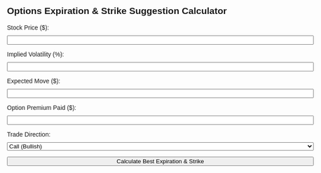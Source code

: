<!DOCTYPE html><html lang="en">
<head>
  <meta charset="UTF-8">
  <title>Options Expiration Calculator</title>
  <style>
    body { font-family: Arial, sans-serif; margin: 30px; max-width: 700px; }
    label, input, select, button { display: block; width: 100%; margin: 10px 0; }
    .result { font-weight: bold; margin-top: 20px; white-space: pre-wrap; }
    canvas { margin-top: 30px; }
  </style>
</head>
<body>
  <h2>Options Expiration & Strike Suggestion Calculator</h2><label for="stockPrice">Stock Price ($):</label> <input type="number" id="stockPrice" step="0.01" required>

<label for="iv">Implied Volatility (%):</label> <input type="number" id="iv" step="0.01" required>

<label for="expectedMove">Expected Move ($):</label> <input type="number" id="expectedMove" step="0.01" required>

<label for="premium">Option Premium Paid ($):</label> <input type="number" id="premium" step="0.01" required>

<label for="direction">Trade Direction:</label> <select id="direction"> <option value="call">Call (Bullish)</option> <option value="put">Put (Bearish)</option> </select>

<button onclick="calculateExpiration()">Calculate Best Expiration & Strike</button>

  <div class="result" id="result"></div><canvas id="chart" width="600" height="300"></canvas>

  <script src="https://cdn.jsdelivr.net/npm/chart.js"></script>  <script>
    let chart;

    function calculateExpiration() {
      const S = parseFloat(document.getElementById("stockPrice").value);
      const IV = parseFloat(document.getElementById("iv").value) / 100;
      const move = parseFloat(document.getElementById("expectedMove").value);
      const premium = parseFloat(document.getElementById("premium").value);
      const direction = document.getElementById("direction").value;

      if (!S || !IV || !move || !premium) {
        document.getElementById("result").innerText = "Please fill all fields correctly.";
        return;
      }

      const days = Math.pow((move / (S * IV)), 2) * 365;
      const roundedDays = Math.round(days);
      let recommendation = "";

      if (roundedDays <= 1) {
        recommendation = "Use same-day (0DTE) or 1DTE options.";
      } else if (roundedDays <= 5) {
        recommendation = "Use weekly options with 3–5 DTE.";
      } else if (roundedDays <= 21) {
        recommendation = "Use 1–3 week expirations (ideal for swing trades).";
      } else {
        recommendation = "Consider monthly or longer expirations (position trading or hedging).";
      }

      let strikeSuggestion = "";
      let strikePrice = 0;
      let breakeven = 0;
      let potentialProfit = 0;

      if (direction === "call") {
        strikePrice = S + move;
        breakeven = strikePrice + premium;
        potentialProfit = Math.max(0, (S + move) - breakeven);
        strikeSuggestion = `Suggested Call Strike: $${strikePrice.toFixed(2)} (target OTM)`;
      } else {
        strikePrice = S - move;
        breakeven = strikePrice - premium;
        potentialProfit = Math.max(0, breakeven - (S - move));
        strikeSuggestion = `Suggested Put Strike: $${strikePrice.toFixed(2)} (target OTM)`;
      }

      const riskReward = `Tip: Use tight spreads, check volume > 100, and delta ~0.3–0.5 for balance of cost and probability.`;
      const profitInfo = `Breakeven Price: $${breakeven.toFixed(2)}\nPotential Profit (if move hits target): $${potentialProfit.toFixed(2)}`;

      document.getElementById("result").innerText =
        `Estimated time for move: ${roundedDays} days\n` +
        `Recommendation: ${recommendation}\n` +
        `${strikeSuggestion}\n` +
        `${riskReward}\n` +
        `${profitInfo}`;

      drawChart(S, strikePrice, breakeven);
    }

    function drawChart(stockPrice, strikePrice, breakeven) {
      const ctx = document.getElementById("chart").getContext("2d");
      const labels = ["Current Price", "Strike Price", "Breakeven"];
      const data = [stockPrice, strikePrice, breakeven];

      if (chart) chart.destroy();

      chart = new Chart(ctx, {
        type: 'bar',
        data: {
          labels: labels,
          datasets: [{
            label: 'Price ($)',
            data: data,
            backgroundColor: ['#4CAF50', '#FF5733', '#3366CC']
          }]
        },
        options: {
          scales: {
            y: {
              beginAtZero: false
            }
          }
        }
      });
    }
  </script></body>
</html>